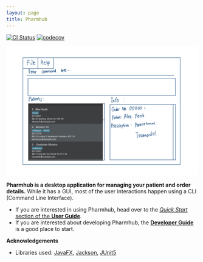```yaml
---
layout: page
title: Pharmhub
---
```


[![CI Status](https://github.com/AY2324S1-CS2103T-W08-4/tp/workflows/Java%20CI/badge.svg)](https://github.com/AY2324S1-CS2103T-W08-4/tp/actions)
[![codecov](https://codecov.io/gh/se-edu/addressbook-level3/branch/master/graph/badge.svg)](https://codecov.io/gh/se-edu/addressbook-level3)

![Ui](images/Ui.png)

**Pharmhub is a desktop application for managing your patient and order details.** While it has a GUI, most of the user interactions happen using a CLI (Command Line Interface).

* If you are interested in using Pharmhub, head over to the [_Quick Start_ section of the **User Guide**](UserGuide.html#quick-start).
* If you are interested about developing Pharmhub, the [**Developer Guide**](DeveloperGuide.html) is a good place to start.


**Acknowledgements**

* Libraries used: [JavaFX](https://openjfx.io/), [Jackson](https://github.com/FasterXML/jackson), [JUnit5](https://github.com/junit-team/junit5)

